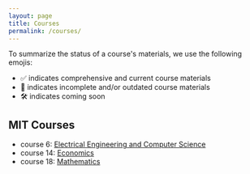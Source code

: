 ```yaml
---
layout: page
title: Courses
permalink: /courses/
---
```


To summarize the status of a course's materials, we use the following emojis:
- ✅ indicates comprehensive and current course materials
- 🔄 indicates incomplete and/or outdated course materials
- 🛠️ indicates coming soon

## MIT Courses
- course 6: [Electrical Engineering and Computer Science](/courses/mit/course-6/)
- course 14: [Economics](/courses/mit/course-14/)
- course 18: [Mathematics](/courses/mit/course-18/)